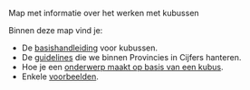 Map met informatie over het werken met kubussen

Binnen deze map vind je:

- De [basishandleiding](https://github.com/provinciesincijfers/JiveDocumentation/blob/master/02.%20Data%20defini%C3%ABren/kubussen/Basishandleiding%20kubussen.md) voor kubussen.
- De [guidelines](https://github.com/provinciesincijfers/JiveDocumentation/blob/master/02.%20Data%20defini%C3%ABren/kubussen/Kubussen%20guidelines.md) die we binnen Provincies in Cijfers hanteren.
- Hoe je een [onderwerp maakt op basis van een kubus](https://github.com/provinciesincijfers/JiveDocumentation/blob/master/02.%20Data%20defini%C3%ABren/kubussen/Kubussen%20als%20bron%20voor%20onderwerpen.md). 
- Enkele [voorbeelden](https://github.com/provinciesincijfers/JiveDocumentation/tree/master/02.%20Data%20defini%C3%ABren/kubussen/voorbeelden).
